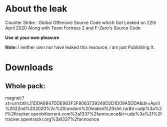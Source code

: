 # About the leak
Counter Strike : Global Offensive Source Code which Got Leaked on 22th April 2020 Along with Team Fortress 2 and F-Zero's Source Code

**Use at your own pleasure**

**Note:** I neither own nor have leaked this resource, i am just Publishing It.
<br>
# Downloads
## Whole pack:
magnet:?xt=urn:btih:21DDA6847DDE983F2F8063739249D2D1D09A5DDA&dn=April%2022nd%202020%2c%20random%20leaked%20shit.rar&tr=udp%3a%2f%2ftracker.openbittorrent.com%3a1337%2fannounce&tr=udp%3a%2f%2ftracker.opentrackr.org%3a1337%2fannounce
